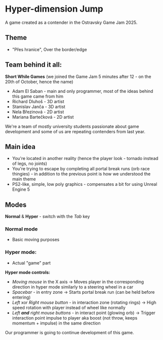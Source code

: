 # Hyper-dimension Jump
A game created as a contender in the Ostravsky Game Jam 2025.

## Theme
- "Přes hranice", Over the border/edge

## Team behind it all:
**Short While Games** (we joined the Game Jam 5 minutes after 12 - on the 20th of October, hence the name)
- Adam El Saban - main and only programmer, most of the ideas behind this game came from him
- Richard Dluhoš - 3D artist
- Stanislav Janča - 3D artist
- Nela Březinová - 2D artist
- Mariana Bartečková - 2D artist

We're a team of mostly university students passionate about game development and some of us are repeating contenders from last year.

## Main idea
- You're located in another reality (hence the player look - tornado instead of legs, no joints)
- You're trying to escape by completing all portal break runs (orb race thingies) - in addition to the previous point is how we understood the main theme
- PS2-like, simple, low poly graphics - compensates a bit for using Unreal Engine 5

## Modes
**Normal** & **Hyper** - switch with the *Tab* key

### Normal mode
- Basic moving purposes

### Hyper mode:
- Actual "game" part

**Hyper mode controls:**
- *Moving mouse* in the X axis -> Moves player in the corresponding direction in hyper mode similarly to a steering wheel in a car
- *Spacebar* - in entry zone -> Starts portal break run (can be held before entering)
- *Left* xor *Right mouse button* - in interaction zone (rotating rings) -> High speed rotation with player instead of wheel like normally
- *Left **and** right mouse buttons* - in interact point (glowing orb) -> Trigger interaction point impulse to player aka boost (not throw, keeps momentum + impulse) in the same direction

Our programmer is going to continue development of this game.
